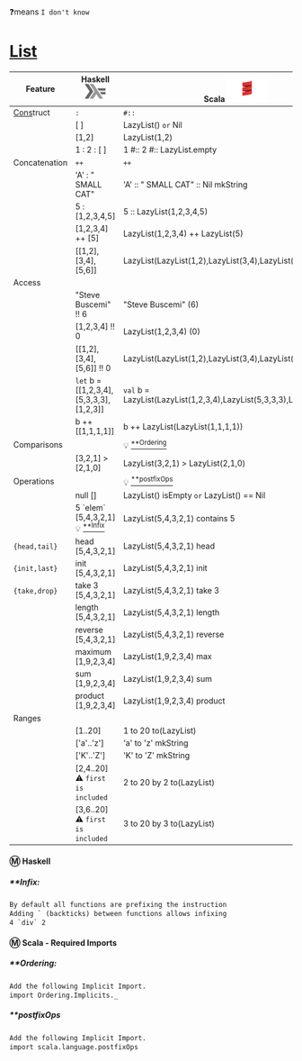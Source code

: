 ❓means `I don't know`

# [List](https://en.wikipedia.org/wiki/List_(abstract_data_type))

| Feature         | Haskell <sup><img src="../images/602px-Haskell-Logo.svg.png" width=37 height=26><img></sup> | Scala <img src="../images/Scala_logo.png" width=72px height=50px><img> |
|-----------------|-----------------------------------------|--------------------------------------------------------|
|  [Cons]()truct  | `:`                                     | `#::`                                                  |
|                 | [ ]                                     | LazyList() `or` Nil                                    |
|                 | [1,2]                                   | LazyList(1,2)                                          |
|                 | 1 : 2 : [ ]                             | 1 #:: 2 #:: LazyList.empty                             |
| Concatenation   |  `++`                                   | `++`                                                   |
|                 | 'A' : " SMALL CAT"                      | 'A' :: " SMALL CAT" :: Nil  mkString                   |
|                 | 5 : [1,2,3,4,5]                         | 5 :: LazyList(1,2,3,4,5)                               |
|                 | [1,2,3,4] ++ [5]                        | LazyList(1,2,3,4) ++ LazyList(5)                       |
|                 | [[1,2],[3,4],[5,6]]                     | LazyList(LazyList(1,2),LazyList(3,4),LazyList(5,6))    |
| Access          |                                         |                                                        |
|                 | "Steve Buscemi" !! 6                    | "Steve Buscemi" (6)                                    |
|                 | [1,2,3,4] !! 0                          | LazyList(1,2,3,4) (0)                                  |
|                 | [[1,2],[3,4],[5,6]] !! 0                | LazyList(LazyList(1,2),LazyList(3,4),LazyList(5,6))(0) |
|                 | `let` b = [[1,2,3,4],[5,3,3,3],[1,2,3]] | `val` b = LazyList(LazyList(1,2,3,4),LazyList(5,3,3,3),LazyList(1,2,3)) |
|                 | b ++ [[1,1,1,1]]                        | b ++ LazyList(LazyList(1,1,1,1))                              |
| Comparisons     |                                         | :bulb: [<sup>**Ordering</sup>](#Ordering)             | 
|                 | [3,2,1] > [2,1,0]                       | LazyList(3,2,1) > LazyList(2,1,0)                             |
| Operations      |                                         | :bulb: [<sup>**postfixOps</sup>](#postfixOps)         |
|                 | null []                                 | LazyList() isEmpty `or` LazyList() == Nil                     |
|                 | 5 \`elem\` [5,4,3,2,1] :bulb: [<sup>**Infix</sup>](#Infix) | LazyList(5,4,3,2,1) contains 5         |
| `{head,tail}`   | head [5,4,3,2,1]                        | LazyList(5,4,3,2,1) head                                  |
| `{init,last}`   | init [5,4,3,2,1]                        | LazyList(5,4,3,2,1) init                                  |
| `{take,drop}`   | take 3 [5,4,3,2,1]                      | LazyList(5,4,3,2,1) take 3                                |
|                 | length [5,4,3,2,1]                      | LazyList(5,4,3,2,1) length                                |
|                 | reverse [5,4,3,2,1]                     | LazyList(5,4,3,2,1) reverse                               |
|                 | maximum [1,9,2,3,4]                     | LazyList(1,9,2,3,4) max                                   |
|                 | sum [1,9,2,3,4]                         | LazyList(1,9,2,3,4) sum                                   |
|                 | product [1,9,2,3,4]                     | LazyList(1,9,2,3,4) product                               |
| Ranges          |                                         |                                                       |
|                 | [1..20]                                 | 1 to 20 to(LazyList)                                        |
|                 | ['a'..'z']                              | 'a' to 'z' mkString                                   |
|                 | ['K'..'Z']                              | 'K' to 'Z' mkString                                   |
|                 | [2,4..20]  :warning: `first is included`| 2 to 20 by 2 to(LazyList)                                   |
|                 | [3,6..20]  :warning: `first is included`| 3 to 20 by 3 to(LazyList)                                   |


#### :m: Haskell 

##### **Infix: 
    By default all functions are prefixing the instruction
    Adding ` (backticks) between functions allows infixing
    4 `div` 2

#### :m: Scala - Required Imports

##### **Ordering: 
    Add the following Implicit Import.
    import Ordering.Implicits._
    
##### **postfixOps
    Add the following Implicit Import.
    import scala.language.postfixOps

